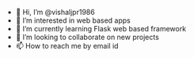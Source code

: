 - 👋 Hi, I’m @vishaljpr1986
- 👀 I’m interested in web based apps
- 🌱 I’m currently learning Flask web based framework
- 💞️ I’m looking to collaborate on new projects
- 📫 How to reach me by email id

<!---
vishaljpr1986/vishaljpr1986 is a ✨ special ✨ repository because its `README.md` (this file) appears on your GitHub profile.
You can click the Preview link to take a look at your changes.
--->
